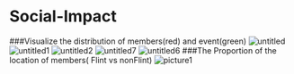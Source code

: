 # Social-Impact
###Visualize the distribution of members(red) and event(green)
![untitled](https://cloud.githubusercontent.com/assets/24194372/23112786/2123d82a-f701-11e6-80f1-21f46560a685.jpg=80*50)
![untitled1](https://cloud.githubusercontent.com/assets/24194372/23112791/2b6bc2d4-f701-11e6-882b-f205da4f03a0.jpg)
![untitled2](https://cloud.githubusercontent.com/assets/24194372/23112794/2d62d096-f701-11e6-9afb-893c5d7070b3.jpg)
![untitled7](https://cloud.githubusercontent.com/assets/24194372/23112795/30539b64-f701-11e6-94a0-76a20d41e91c.jpg)
![untitled6](https://cloud.githubusercontent.com/assets/24194372/23112796/323440f0-f701-11e6-95de-cd8dd2272cc6.jpg)
###The Proportion of the location of members( Flint vs nonFlint)
![picture1](https://cloud.githubusercontent.com/assets/24194372/23112800/34fca584-f701-11e6-8c10-c66e8d0d6f05.png)
